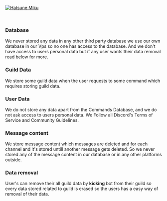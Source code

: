 <p>
    <a href="https://dsc.gg/hatsunemiku"><img src="https://media.discordapp.net/attachments/878527908220633098/906372808416854086/Adobe_Post_20211106_0807160.7402615964198598.png" alt="Hatsune Miku" /></a>
  </p>
<br />

### Database
We never stored any data in any other third party database we use our own database in our Vps so no one has access to the database. And we don't have access to users personal data but if any user wants their data removal read below for more.
### Guild Data
We store some guild data when the user requests to some command which requires storing guild data.
</br>
### User Data
We do not store any data apart from the Commands Database, and we do not ask access to users personal data.
We Follow all Discord's Terms of Service and Community Guidelines.
</br>
### Message content 
We store message content which messages are deleted and for each channel and it's stored untill another message gets deleted. So we never stored any of the message content in our database or in any other platforms outside.
</br>
### Data removal 
User's can remove their all guild data by **kicking** bot from their guild so every data stored related to guild is erased so the users has a easy way of removal of their data.

